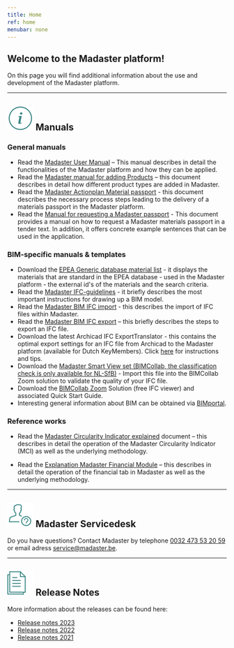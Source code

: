 ```yaml
---
title: Home
ref: home
menubar: none
---
```


## Welcome to the Madaster platform!
On this page you will find additional information about the use and development of the Madaster platform.

---

## <img class="header-img" src="/assets/images/767.svg"> Manuals


### General manuals

 * Read the <a href="/files/be/en/Madaster - User Manual.pdf" target="_blank">Madaster User Manual</a> – This manual describes in detail the functionalities of the Madaster platform and how they can be applied.
 * Read the <a href="/files/be/en/Madaster - Manual Add Products.pdf" target="_blank">Madaster manual for adding Products</a> – this document describes in detail how different product types are added in Madaster.
 * Read the  <a href="/files/be/en/Madaster - Action Plan.pdf" target="_blank">Madaster Actionplan Material passport</a> - this document describes the necessary process steps leading to the delivery of a materials passport in the Madaster platform.
 * Read the  <a href="/files/be/en/Madaster - Tender text Madaster material passport.pdf" target="_blank">Manual for requesting a Madaster passport</a> - This document provides a manual on how to request a Madaster materials passport in a tender text. In addition, it offers concrete example sentences that can be used in the application.


### BIM-specific manuals & templates

 * Download the <a href="/files/be/en/EPEA Generic material list.xlsx" target="_blank">EPEA Generic database material list</a> - it displays the materials that are standard in the EPEA database - used in the Madaster platform - the external id's of the materials and the search criteria.
 * Read the <a href="/files/be/en/Madaster BIM - IFC guidelines.pdf" target="_blank">Madaster IFC-guidelines</a> - it briefly describes the most important instructions for drawing up a BIM model.
 * Read the <a href="/files/en/Madaster BIM - IFC import process.pdf" target="_blank">Madaster BIM IFC import</a> - this describes the import of IFC files within Madaster.
 * Read the <a href="/files/be/en/Madaster BIM - IFC export.pdf" target="_blank">Madaster BIM IFC export</a> – this briefly describes the steps to export an IFC file.
 * Download the latest Archicad IFC ExportTranslator - this contains the optimal export settings for an IFC file from Archicad to the Madaster platform (available for Dutch KeyMembers). Click <a href="https://helpcenter.kubusinfo.nl/portal/nl/kb/articles/ifc-modelexport-voor-madaster#Verwijzigingen" target="_blank" >here</a> for instructions and tips.
 * Download the <a href="https://www.bimcollab.com/en/support/downloads" target="_blank">Madaster Smart View set (BIMCollab, the classification check is only available for NL-SfB)</a> - Import this file into the BIMCollab Zoom solution to validate the quality of your IFC file.
 * Download the <a href="https://www.bimcollab.com/en/support/downloads" target="_blank">BIMCollab Zoom</a> Solution (free IFC viewer) and associated Quick Start Guide.
 * Interesting general information about BIM can be obtained via <a href="https://www.bimportal.be" target="_blank">BIMportal</a>.



### Reference works

 * Read the <a href="/files/be/en/Madaster - Circularity Indicator explained.pdf" target="_blank">Madaster Circularity Indicator explained</a> document – this describes in detail the operation of the Madaster Circularity Indicator (MCI) as well as the underlying methodology.
 
* Read the <a href="/files/be/en/Madaster - Financial.pdf" target="_blank">Explanation Madaster Financial Module</a> – this describes in detail the operation of the financial tab in Madaster as well as the underlying methodology.

---

## <img class="header-img" src="/assets/images/771.svg"> Madaster Servicedesk
Do you have questions? Contact Madaster by telephone [0032 473 53 20 59](tel:+32473532059) or email adress <service@madaster.be>.

---

## <img class="header-img" src="/assets/images/770.svg"> Release Notes

More information about the releases can be found here:

*  <a href="/files/en/Madaster Release notes 2023.pdf" target="_blank">Release notes 2023</a>
*  <a href="/files/be/en/Madaster Release notes 2022.pdf" target="_blank">Release notes 2022</a>
*  <a href="/files/be/en/Madaster Release notes 2021.pdf" target="_blank">Release notes 2021</a>

